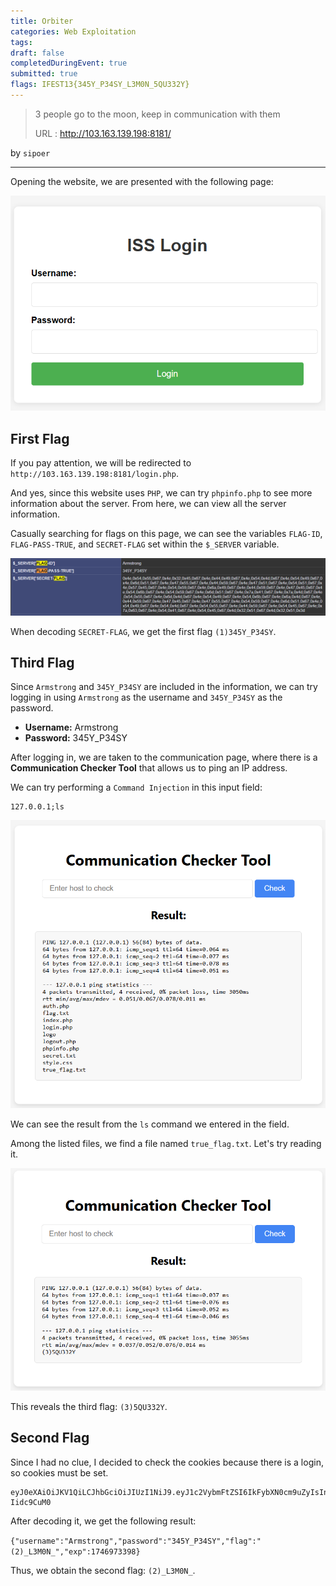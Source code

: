 ```yaml
---
title: Orbiter
categories: Web Exploitation
tags: 
draft: false
completedDuringEvent: true
submitted: true
flags: IFEST13{345Y_P34SY_L3M0N_5QU332Y}
---
```

> 3 people go to the moon, keep in communication with them
>
> URL : http://103.163.139.198:8181/

by `sipoer`

---

Opening the website, we are presented with the following page:

![alt text](image.png)

## First Flag

If you pay attention, we will be redirected to `http://103.163.139.198:8181/login.php`.

And yes, since this website uses `PHP`, we can try `phpinfo.php` to see more information about the server. From here, we can view all the server information.

Casually searching for flags on this page, we can see the variables `FLAG-ID`, `FLAG-PASS-TRUE`, and `SECRET-FLAG` set within the `$_SERVER` variable.

![alt text](image-1.png)

When decoding `SECRET-FLAG`, we get the first flag `(1)345Y_P34SY`.

## Third Flag

Since `Armstrong` and `345Y_P34SY` are included in the information, we can try logging in using `Armstrong` as the username and `345Y_P34SY` as the password.

* **Username:** Armstrong
* **Password:** 345Y\_P34SY

After logging in, we are taken to the communication page, where there is a **Communication Checker Tool** that allows us to ping an IP address.

We can try performing a `Command Injection` in this input field:

```
127.0.0.1;ls
```

![alt text](image-2.png)

We can see the result from the `ls` command we entered in the field.

Among the listed files, we find a file named `true_flag.txt`. Let's try reading it.

![alt text](image-3.png)

This reveals the third flag: `(3)5QU332Y`.

## Second Flag

Since I had no clue, I decided to check the cookies because there is a login, so cookies must be set.

```
eyJ0eXAiOiJKV1QiLCJhbGciOiJIUzI1NiJ9.eyJ1c2VybmFtZSI6IkFybXN0cm9uZyIsInBhc3N3b3JkIjoiMzQ1WV9QMzRTWSIsImZsYWciOiIoMilfTDNNME5fIiwiZXhwIjoxNzQ2OTczMzk4fQ.e0RX_ErpVBGzj4NxBZL4515yMgex6QOpI-Iidc9CuM0
```

After decoding it, we get the following result:

`{"username":"Armstrong","password":"345Y_P34SY","flag":"(2)_L3M0N_","exp":1746973398}`

Thus, we obtain the second flag: `(2)_L3M0N_`.

